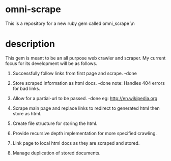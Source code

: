 # omni-scrape

This is a repository for a new ruby gem called omni_scrape \n

# description

This gem is meant to be an all purpose web crawler and scraper.  My current focus for its development will be as follows.

1. Successfully follow links from first page and scrape. -done

2. Store scraped information as html docs.  -done note: Handles 404 errors for bad links.

3. Allow for a partial-url to be passed. -done eg: http://en.wikipedia.org

4. Scrape main page and replace links to redirect to generated html then store as html.

5. Create file structure for storing the html. 

6. Provide recursive depth implementation for more specified crawling.

7. Link page to local html docs as they are scraped and stored.

8. Manage duplication of stored documents. 

